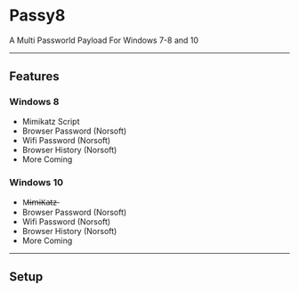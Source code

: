 # Passy8
A Multi Passworld Payload For Windows 7-8 and 10
_______________________________________________________________
## Features

### Windows 8
- Mimikatz Script
- Browser Password (Norsoft)
- Wifi Password (Norsoft)
- Browser History (Norsoft)
- More Coming

### Windows 10
- M̶i̶m̶i̶K̶a̶t̶z̶
- Browser Password (Norsoft)
- Wifi Password (Norsoft)
- Browser History (Norsoft)
- More Coming

________________________________________________________________
## Setup
#
#


